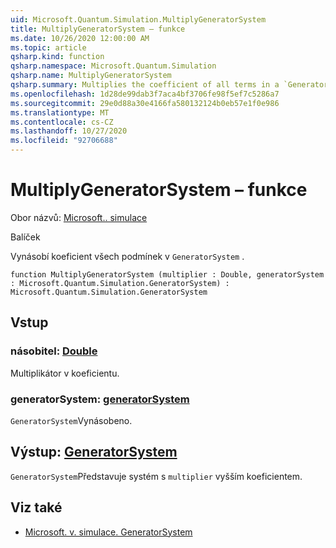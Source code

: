 ```yaml
---
uid: Microsoft.Quantum.Simulation.MultiplyGeneratorSystem
title: MultiplyGeneratorSystem – funkce
ms.date: 10/26/2020 12:00:00 AM
ms.topic: article
qsharp.kind: function
qsharp.namespace: Microsoft.Quantum.Simulation
qsharp.name: MultiplyGeneratorSystem
qsharp.summary: Multiplies the coefficient of all terms in a `GeneratorSystem`.
ms.openlocfilehash: 1d28de99dab3f7aca4bf3706fe98f5ef7c5286a7
ms.sourcegitcommit: 29e0d88a30e4166fa580132124b0eb57e1f0e986
ms.translationtype: MT
ms.contentlocale: cs-CZ
ms.lasthandoff: 10/27/2020
ms.locfileid: "92706688"
---
```

# <a name="multiplygeneratorsystem-function"></a>MultiplyGeneratorSystem – funkce

Obor názvů: [Microsoft.. simulace](xref:Microsoft.Quantum.Simulation)

Balíček [](https://nuget.org/packages/)


Vynásobí koeficient všech podmínek v `GeneratorSystem` .

```qsharp
function MultiplyGeneratorSystem (multiplier : Double, generatorSystem : Microsoft.Quantum.Simulation.GeneratorSystem) : Microsoft.Quantum.Simulation.GeneratorSystem
```


## <a name="input"></a>Vstup

### <a name="multiplier--double"></a>násobitel: [Double](xref:microsoft.quantum.lang-ref.double)

Multiplikátor v koeficientu.


### <a name="generatorsystem--generatorsystem"></a>generatorSystem: [generatorSystem](xref:Microsoft.Quantum.Simulation.GeneratorSystem)

`GeneratorSystem`Vynásobeno.



## <a name="output--generatorsystem"></a>Výstup: [GeneratorSystem](xref:Microsoft.Quantum.Simulation.GeneratorSystem)

`GeneratorSystem`Představuje systém s `multiplier` vyšším koeficientem.

## <a name="see-also"></a>Viz také

- [Microsoft. v. simulace. GeneratorSystem](xref:Microsoft.Quantum.Simulation.GeneratorSystem)